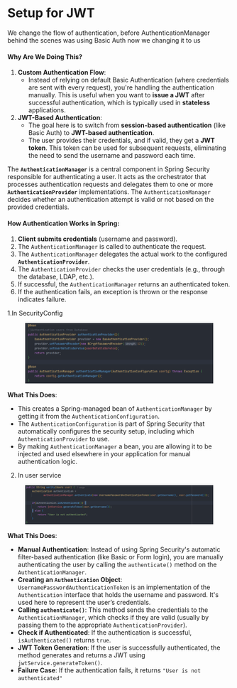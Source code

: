 # Setup for JWT

We change the flow of authentication, before AuthenticationManager behind the scenes was using Basic Auth now we changing it to us

#### Why Are We Doing This?

1. **Custom Authentication Flow**:
   * Instead of relying on default Basic Authentication (where credentials are sent with every request), you're handling the authentication manually. This is useful when you want to **issue a JWT** after successful authentication, which is typically used in **stateless** applications.
2. **JWT-Based Authentication**:
   * The goal here is to switch from **session-based authentication** (like Basic Auth) to **JWT-based authentication**.
   * The user provides their credentials, and if valid, they get a **JWT token**. This token can be used for subsequent requests, eliminating the need to send the username and password each time.

The **`AuthenticationManager`** is a central component in Spring Security responsible for authenticating a user. It acts as the orchestrator that processes authentication requests and delegates them to one or more **`AuthenticationProvider`** implementations. The `AuthenticationManager` decides whether an authentication attempt is valid or not based on the provided credentials.

#### How Authentication Works in Spring:

1. **Client submits credentials** (username and password).
2. The `AuthenticationManager` is called to authenticate the request.
3. The `AuthenticationManager` delegates the actual work to the configured **`AuthenticationProvider`**.
4. The `AuthenticationProvider` checks the user credentials (e.g., through the database, LDAP, etc.).
5. If successful, the `AuthenticationManager` returns an authenticated token.
6. If the authentication fails, an exception is thrown or the response indicates failure.

1.In SecurityConfig

<figure><img src="../../.gitbook/assets/image (24).png" alt=""><figcaption></figcaption></figure>

**What This Does**:

* This creates a Spring-managed bean of `AuthenticationManager` by getting it from the `AuthenticationConfiguration`.
* The `AuthenticationConfiguration` is part of Spring Security that automatically configures the security setup, including which `AuthenticationProvider` to use.
* By making `AuthenticationManager` a bean, you are allowing it to be injected and used elsewhere in your application for manual authentication logic.

2. In user service

<figure><img src="../../.gitbook/assets/image (25).png" alt=""><figcaption></figcaption></figure>

**What This Does**:

* **Manual Authentication**: Instead of using Spring Security's automatic filter-based authentication (like Basic or Form login), you are manually authenticating the user by calling the `authenticate()` method on the `AuthenticationManager`.
* **Creating an `Authentication` Object**: `UsernamePasswordAuthenticationToken` is an implementation of the `Authentication` interface that holds the username and password. It's used here to represent the user’s credentials.
* **Calling `authenticate()`**: This method sends the credentials to the `AuthenticationManager`, which checks if they are valid (usually by passing them to the appropriate `AuthenticationProvider`).
* **Check if Authenticated**: If the authentication is successful, `isAuthenticated()` returns `true`.
* **JWT Token Generation**: If the user is successfully authenticated, the method generates and returns a JWT using `jwtService.generateToken()`.
* **Failure Case**: If the authentication fails, it returns `"User is not authenticated"`

